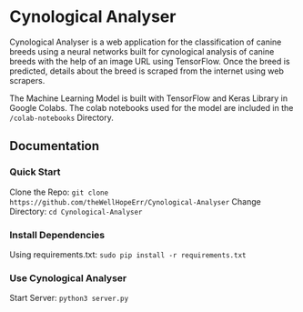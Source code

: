 # Cynological Analyser

Cynological Analyser is a web application for the classification of canine breeds using a neural networks built for cynological analysis of canine breeds with the help of an image URL using TensorFlow. Once the breed is predicted, details about the breed is scraped from the internet using web scrapers.

The Machine Learning Model is built with TensorFlow and Keras Library in Google Colabs. The colab notebooks used for the model are included in the ```/colab-notebooks``` Directory.

## Documentation

### Quick Start
Clone the Repo: ```git clone https://github.com/theWellHopeErr/Cynological-Analyser```
Change Directory: ```cd Cynological-Analyser```

### Install Dependencies
Using requirements.txt: ```sudo pip install -r requirements.txt```

### Use Cynological Analyser
Start Server: ```python3 server.py```
